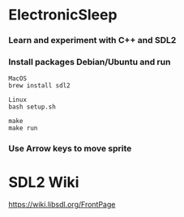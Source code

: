 # ElectronicSleep

### Learn and experiment with C++ and SDL2

### Install packages Debian/Ubuntu and run

```
MacOS
brew install sdl2

Linux
bash setup.sh

make
make run
```

### Use Arrow keys to move sprite

# SDL2 Wiki
https://wiki.libsdl.org/FrontPage
